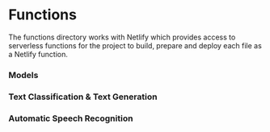 # Functions

The functions directory works with Netlify which provides access to serverless functions for the project to build, prepare and deploy each file as a Netlify function.

### Models

### Text Classification & Text Generation

### Automatic Speech Recognition
